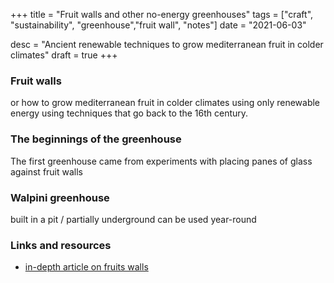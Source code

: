 +++
title = "Fruit walls and other no-energy greenhouses"
tags = ["craft", "sustainability", "greenhouse","fruit wall", "notes"]
date = "2021-06-03"

desc = "Ancient renewable techniques to grow mediterranean fruit in colder climates"
draft = true
+++

### Fruit walls

or how to grow mediterranean fruit in colder climates using only renewable energy using techniques that go back to the 16th century.

### The beginnings of the greenhouse

The first greenhouse came from experiments with placing panes of glass against fruit walls

### Walpini greenhouse

built in a pit / partially underground
can be used year-round

### Links and resources

- [in-depth article on fruits walls](https://www.lowtechmagazine.com/2015/12/fruit-walls-urban-farming.html)
